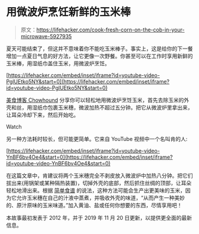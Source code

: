 # 用微波炉烹饪新鲜的玉米棒

> 原文：<https://lifehacker.com/cook-fresh-corn-on-the-cob-in-your-microwave-5927935>

夏天可能结束了，但这并不意味着你不能吃玉米棒子。事实上，这是给你的下一餐增加一点夏日气息的好方法，让它更像一次野餐。你甚至可以在工作时享用新鲜的玉米棒，用湿纸巾盖住玉米，用微波炉烹饪。

 [https://lifehacker.com/embed/inset/iframe?id=youtube-video-PglUEtko5NY&start=0](https://lifehacker.com/embed/inset/iframe?id=youtube-video-PglUEtko5NY&start=0) 

[美食博客 Chowhound](https://www.chowhound.com/videos#!/show/all/120462/corn-on-the-cob-in-your-cubicle) 分享你可以轻松地用微波炉烹饪玉米，首先去除玉米的外壳和丝，用湿纸巾包裹玉米穗，微波加热不超过五分钟。把它从微波炉里拿出来，让耳朵冷却下来，然后开始吃。

Watch

另一种方法耗时较长，但可能更简单。它来自 YouTube 视频中一个名叫肯的人:

 [https://lifehacker.com/embed/inset/iframe?id=youtube-video-YnBF6bv4Oe4&start=0](https://lifehacker.com/embed/inset/iframe?id=youtube-video-YnBF6bv4Oe4&start=0) 

在这篇文章中，肯建议将两个玉米穗完全不剥皮放入微波炉中加热八分钟。把它们拔出来(用锅架或某种隔热装置)，切掉外壳的底部，然后抓住丝绸的顶部，让耳朵轻松地滑出来。根据 [简单食谱](https://www.simplyrecipes.com/recipes/the_easiest_way_to_microwave_corn_on_the_cob/) 的说法，这种方法可能会生产出更美味的玉米，因为它允许玉米穗在自己的汁液中蒸煮，并吸收外壳的味道，“从而产生一种美妙的、原汁原味的玉米味道。”加入黄油、盐或任何你想要的东西，尽情享用吧！

本故事最初发表于 2012 年，并于 2019 年 11 月 20 日更新，以提供更全面的最新信息。